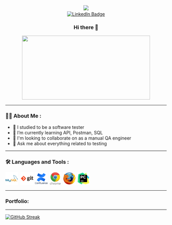 <div id="header" align="center">
  <img src="https://media.giphy.com/media/du3J3cXyzhj75IOgvA/giphy.gif" width="100"/>
</div>
<div id="badges" align="center">
  <a href="https://t.me/kate_andreeva098">
    <img src="https://img.shields.io/badge/Telegram-blue?logo=telegram&logoColor=white=for-the-badge" alt="LinkedIn Badge"/>
  </a>
  
  ###  Hi there 👋 
  
</div>
<div align="center">
  <img src="https://media.giphy.com/media/v1.Y2lkPTc5MGI3NjExMmQ5ODNkMzlhZTU2MzA1ZTViYWNiYzVkYzZlZjA4YzI4Y2QwMThmMCZlcD12MV9pbnRlcm5hbF9naWZzX2dpZklkJmN0PWc/jrnlTtQdMwdpzXs1l7/giphy.gif" width="400" height="200"/>
</div>

---

### :woman_technologist: About Me :

- 🔭 I studied to be a software tester
- 🌱 I’m currently learning API, Postman, SQL
- 👯 I'm looking to collaborate on as a manual QA engineer
- 💬 Ask me about everything related to testing

---

### :hammer_and_wrench: Languages and Tools :
<div>
  <img src="https://github.com/devicons/devicon/blob/master/icons/mysql/mysql-original-wordmark.svg" title="MySQL"  alt="MySQL" width="40" height="40"/>&nbsp;
  <img src="https://github.com/devicons/devicon/blob/master/icons/git/git-original-wordmark.svg" title="Git" **alt="Git" width="40" height="40"/>
  <img src="https://github.com/devicons/devicon/blob/master/icons/confluence/confluence-original-wordmark.svg" title="confluence" **alt="confluence" width="40" height="40"/>
  <img src="https://github.com/devicons/devicon/blob/master/icons/chrome/chrome-original-wordmark.svg" title="chrome" **alt="chrome" width="40" height="40"/>
  <img src="https://github.com/devicons/devicon/blob/master/icons/firefox/firefox-original.svg" title="firefox" **alt="firefox" width="40" height="40"/>
  <img src="https://github.com/devicons/devicon/blob/master/icons/pycharm/pycharm-original.svg" title="pycharm" **alt="pycharm" width="40" height="40"/>
  </div>
  
  ---
  ### Portfolio:
  
  ---
  [![GitHub Streak](http://github-readme-streak-stats.herokuapp.com?user=katerina-an&theme=dark&background=000000)](https://git.io/streak-stats)
